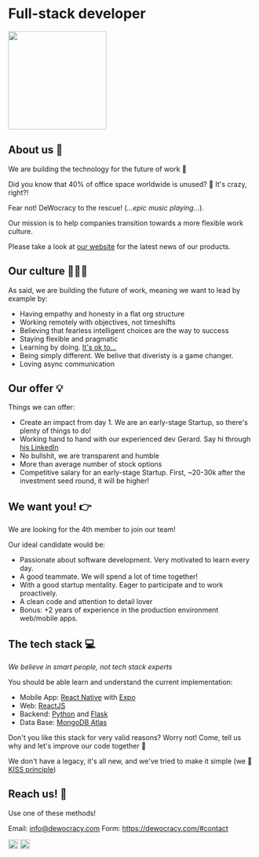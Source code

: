 # Full-stack developer

<p style="text-aling:center;">
    <img src="https://media.giphy.com/media/j3hPcb6njMd0NAAbvV/giphy-downsized.gif" alt="" width="200" />
</p>

## About us 💜

We are building the technology for the future of work 💫

Did you know that 40% of office space worldwide is unused? 🤯 It's crazy, right?!

Fear not! DeWocracy to the rescue! (_...epic music playing..._).

Our mission is to help companies transition towards a more flexible work culture.

Please take a look at [our website](https://dewocracy.com) for the latest news of our products.

## Our culture 👩🏽‍🎤

As said, we are building the future of work, meaning we want to lead by example by:

- Having empathy and honesty in a flat org structure
- Working remotely with objectives, not timeshifts
- Believing that fearless intelligent choices are the way to success
- Staying flexible and pragmatic
- Learning by doing. [It's ok to...](https://govdesign.tumblr.com/post/144909646023/its-ok-to)
- Being simply different. We belive that diveristy is a game changer.
- Loving async communication

## Our offer 💡

Things we can offer:

- Create an impact from day 1. We are an early-stage Startup, so there's plenty of things to do!
- Working hand to hand with our experienced dev Gerard. Say hi through [his LinkedIn](https://www.linkedin.com/in/gerardbrull/)
- No bullshit, we are transparent and humble
- More than average number of stock options
- Competitive salary for an early-stage Startup. First, ~20-30k after the investment seed round, it will be higher!


## We want you! 👉

We are looking for the 4th member to join our team!

Our ideal candidate would be:

- Passionate about software development. Very motivated to learn every day.
- A good teammate. We will spend a lot of time together!
- With a good startup mentality. Eager to participate and to work proactively.
- A clean code and attention to detail lover
- Bonus: +2 years of experience in the production environment web/mobile apps.


## The tech stack 💻

*We believe in smart people, not tech stack experts*

You should be able learn and understand the current implementation:

- Mobile App: [React Native](https://reactnative.dev/) with [Expo](https://expo.io/)
- Web: [ReactJS](https://reactjs.org/)
- Backend: [Python](https://www.python.org/) and [Flask](https://flask.palletsprojects.com/en/1.1.x/)
- Data Base: [MongoDB Atlas](https://www.mongodb.com)

Don't you like this stack for very valid reasons? Worry not! Come, tell us why and let's improve our code together 🤝

We don't have a legacy, it's all new, and we've tried to make it simple (we 💚 [KISS principle](https://en.wikipedia.org/wiki/KISS_principle))

## Reach us! 💌

Use one of these methods!

Email: info@dewocracy.com
Form: https://dewocracy.com/#contact

<a href="https://www.linkedin.com/company/dewocracy/" target="_blank"><img src="https://cdn3.iconfinder.com/data/icons/social-media-2169/24/social_media_social_media_logo_likedin-512.png" alt="linkedin" width="20"/></a>  <a href="https://twitter.com/de_wocracy" target="_blank"><img src="https://cdn2.iconfinder.com/data/icons/social-media-2285/512/1_Twitter3_colored_svg-512.png" alt="twitter" width="20"/></a>
